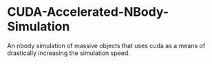 # CUDA-Accelerated-NBody-Simulation
An nbody simulation of massive objects that uses cuda as a means of drastically increasing the simulation speed.

